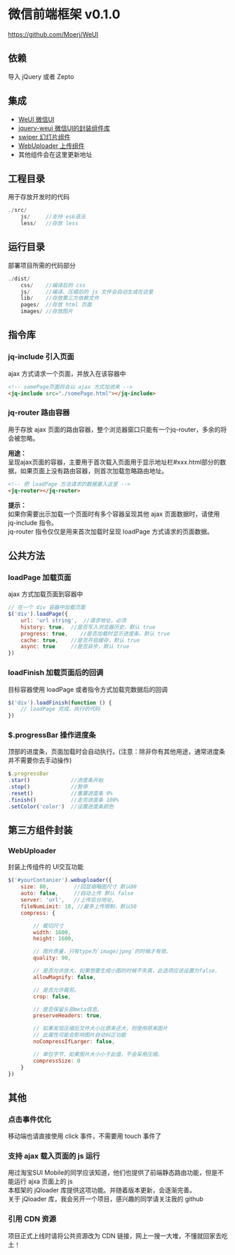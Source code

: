 # 微信前端框架 v0.1.0

https://github.com/Moerj/WeUI
  
  
## 依赖
导入 jQuery 或者 Zepto
  
## 集成
- [WeUI 微信UI](https://github.com/weui/weui/wiki)
- [jquery-weui 微信UI的封装组件库](http://lihongxun945.github.io/jquery-weui)
- [swiper 幻灯片组件](http://www.swiper.com.cn/)
- [WebUploader 上传组件](http://fex.baidu.com/webuploader)
- 其他组件会在这里更新地址
  
  
## 工程目录
用于存放开发时的代码
```javascript
./src/
    js/     //支持 es6语法
    less/   //存放 less
```
  
  
## 运行目录
部署项目所需的代码部分
```javascript
./dist/
    css/    //编译后的 css
    js/     //编译、压缩后的 js 文件会自动生成在这里
    lib/    //存放第三方依赖文件
    pages/  //存放 html 页面
    images/ //存放图片
```
  
  
## 指令库
  
### jq-include 引入页面
ajax 方式请求一个页面，并放入在该容器中
```html
<!-- somePage页面将会以 ajax 方式加进来 -->
<jq-include src="./somePage.html"></jq-include>
```

### jq-router 路由容器
用于存放 ajax 页面的路由容器，整个浏览器窗口只能有一个jq-router，多余的将会被忽略。  
  
__用途：__  
呈现ajax页面的容器，主要用于首次载入页面用于显示地址栏#xxx.html部分的数据，如果页面上没有路由容器，则首次加载忽略路由地址。

```html
<!-- 把 loadPage 方法请求的数据塞入这里 -->
<jq-router></jq-router>
```
__提示：__  
如果你需要出示加载一个页面时有多个容器呈现其他 ajax 页面数据时，请使用 jq-include 指令。  
jq-router 指令仅仅是用来首次加载时呈现 loadPage 方式请求的页面数据。
  
  
## 公共方法  

### loadPage 加载页面
ajax 方式加载页面到容器中
```javascript
// 在一个 div 容器中加载页面
$('div').loadPage({
    url: 'url string',  //请求地址，必须
    history: true,  //是否写入浏览器历史，默认 true
    progress: true,    //是否加载时显示进度条，默认 true
    cache: true,    //是否开启缓存，默认 true
    async: true     //是否异步，默认 true
})
```
  
### loadFinish 加载页面后的回调
目标容器使用 loadPage 或者指令方式加载完数据后的回调
```javascript
$('div').loadFinish(function () {
    // loadPage 完成，执行的代码
})
```
  
### $.progressBar 操作进度条
顶部的进度条，页面加载时会自动执行。(注意：除非你有其他用途，通常进度条并不需要你去手动操作)
```javascript
$.progressBar
.star()             //进度条开始
.stop()             //暂停
.reset()            //重置进度条 0%
.finish()           //走完进度条 100%
.setColor('color')  //设置进度条颜色
```

## 第三方组件封装

### WebUploader
封装上传组件的 UI交互功能
```javascript
$('#yourContanier').webuploader({
    size: 80,        //回显缩略图尺寸 默认80
    auto: false,     //自动上传 默认 false
    server: 'url',   //上传后台地址,
    fileNumLimit: 10, //最多上传限制，默认50
    compress: {

        // 裁切尺寸
        width: 1600,
        height: 1600,

        // 图片质量，只有type为`image/jpeg`的时候才有效。
        quality: 90,

        // 是否允许放大，如果想要生成小图的时候不失真，此选项应该设置为false.
        allowMagnify: false,

        // 是否允许裁剪。
        crop: false,

        // 是否保留头部meta信息。
        preserveHeaders: true,

        // 如果发现压缩后文件大小比原来还大，则使用原来图片
        // 此属性可能会影响图片自动纠正功能
        noCompressIfLarger: false,

        // 单位字节，如果图片大小小于此值，不会采用压缩。
        compressSize: 0
    }
})
```

  
## 其他

### 点击事件优化
移动端也请直接使用 click 事件，不需要用 touch 事件了

### 支持 ajax 载入页面的 js 运行
用过淘宝SUI Mobile的同学应该知道，他们也提供了前端静态路由功能，但是不能运行 ajxa 页面上的 js  
本框架的 jQloader 库提供这项功能。并随着版本更新，会逐渐完善。  
关于 jQloader 库，我会另开一个项目，感兴趣的同学请关注我的 github

### 引用 CDN 资源
项目正式上线时请将公共资源改为 CDN 链接，网上一搜一大堆，不懂就回家去吃土！
